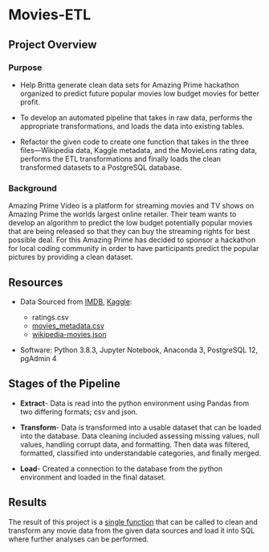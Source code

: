 # Movies-ETL

## Project Overview

### Purpose

- Help Britta generate clean data sets for Amazing Prime hackathon organized to predict future popular movies low budget movies for better profit.

- To develop an automated pipeline that takes in raw data, performs the appropriate transformations, and loads the data into existing tables. 

- Refactor the given code to create one function that takes in the three files—Wikipedia data, Kaggle metadata, and the MovieLens rating data, performs the ETL transformations and finally loads the clean transformed datasets to a PostgreSQL database.


### Background
Amazing Prime Video is a platform for streaming movies and TV shows on Amazing Prime the worlds largest online retailer. 
Their team wants to develop an algorithm to predict the low budget potentially popular movies that are being released so that they can buy the streaming rights for best possible deal. For this Amazing Prime has decided to sponsor a hackathon  for local coding community in order to have participants predict the popular pictures by providing a clean dataset.

## Resources
- Data Sourced from [IMDB](https://developer.imdb.com/?ref=ft_ds), [Kaggle](https://www.kaggle.com/):
  -  ratings.csv
  -  [movies_metadata.csv](https://github.com/Sheetaltkr/Movies-ETL/blob/main/Challenge/Resources/movies_metadata.zip) 
  -  [wikipedia-movies.json](https://github.com/Sheetaltkr/Movies-ETL/Challenge/Resources/wikipedia-movies.json)
               
 - Software: Python 3.8.3, Jupyter Notebook, Anaconda 3, PostgreSQL 12, pgAdmin 4

## Stages of the Pipeline

- **Extract**- Data is read into the python environment using Pandas from two differing formats; csv and json.  

- **Transform**- Data is transformed into a usable dataset that can be loaded into the database.  Data cleaning included assessing missing values, null values, handling corrupt data, and formatting.  Then data was filtered, formatted, classified into understandable categories, and finally merged.

- **Load**- Created a connection to the database from the python environment and loaded in the final dataset.

## Results
The result of this project is a [single function](https://github.com/Sheetaltkr/Movies-ETL/Challenge/ETL_create_database.ipynb) that can be called to clean and transform any movie data from the given data sources and load it into SQL where further analyses can be performed.  
